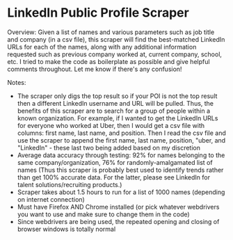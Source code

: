 # LinkedIn Public Profile Scraper

Overview: Given a list of names and various parameters such as job title and company (in a csv file), this scraper will find the best-matched LinkedIn URLs for each of the names, along with any additional information requested such as previous company worked at, current company, school, etc. I tried to make the code as boilerplate as possible and give helpful comments throughout. Let me know if there's any confusion!

Notes:
- The scraper only digs the top result so if your POI is not the top result then a different LinkedIn username and URL will be pulled. Thus, the benefits of this scraper are to search for a group of people within a known organization. For example, if I wanted to get the LinkedIn URLs for everyone who worked at Uber, then I would get a csv file with columns: first name, last name, and position. Then I read the csv file and use the scraper to append the first name, last name, position, "uber, and "LinkedIn" - these last two being added based on my discretion
- Average data accuracy through testing: 92% for names belonging to the same company/organization, 76% for randomly-amalgamated list of names (Thus this scraper is probably best used to identify trends rather than get 100% accurate data. For the latter, please see LinkedIn for talent solutions/recruiting products.)
- Scraper takes about 1.5 hours to run for a list of 1000 names (depending on internet connection)
- Must have Firefox AND Chrome installed (or pick whatever webdrivers you want to use and make sure to change them in the code)
- Since webdrivers are being used, the repeated opening and closing of browser windows is totally normal
